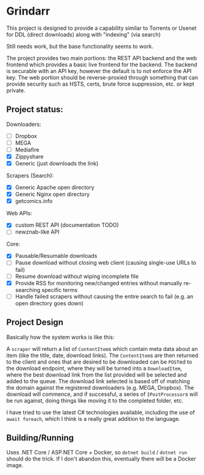 # Grindarr

This project is designed to provide a capability similar to Torrents or Usenet for DDL (direct downloads) along with "indexing" (via search)

Still needs work, but the base functionality seems to work. 

The project provides two main portions: the REST API backend and the web frontend which provides a basic live frontend for the backend. 
The backend is securable with an API key, however the default is to not enforce the API key. 
The web portion should be reverse-proxied through something that can provide security such as HSTS, certs, brute force suppression, etc. or kept private.  

## Project status:

Downloaders:

- [ ] Dropbox
- [ ] MEGA
- [ ] Mediafire
- [X] Zippyshare
- [X] Generic (just downloads the link)

Scrapers (Search):

- [X] Generic Apache open directory
- [X] Generic Nginx open directory
- [X] getcomics.info

Web APIs:

- [X] custom REST API (documentation TODO)
- [ ] newznab-like API 

Core:

- [X] Pausable/Resumable downloads
- [ ] Pause download without closing web client (causing single-use URLs to fail)
- [ ] Resume download without wiping incomplete file
- [X] Provide RSS for monitoring new/changed entries without manually re-searching specific terms
- [ ] Handle failed scrapers without causing the entire search to fail (e.g. an open directory goes down)

## Project Design

Basically how the system works is like this:

A `scraper` will return a list of `ContentItem`s which contain meta data about an item (like the title, date, download links). 
The `ContentItem`s are then returned to the client and ones that are desired to be downloaded can be `POST`ed to the download endpoint, 
where they will be turned into a `DownloadItem`, where the best download link from the list provided will be selected and added to the queue. 
The download link selected is based off of matching the domain against the registered downloaders (e.g. MEGA, Dropbox). 
The download will commence, and if successful, a series of `IPostProcessor`s will be run against, doing things like moving it to the completed folder, etc. 

I have tried to use the latest C# technologies available, including the use of `await foreach`, which I think is a really great addition to the language. 

## Building/Running

Uses .NET Core / ASP.NET Core + Docker, so `dotnet build` / `dotnet run` should do the trick. 
If I don't abandon this, eventually there will be a Docker image. 

